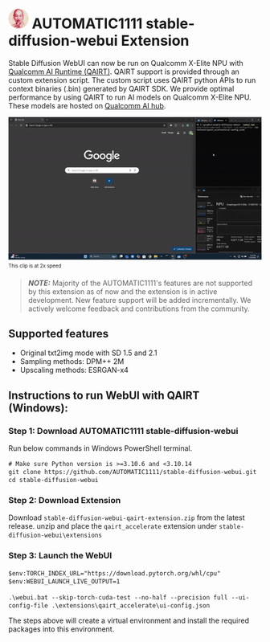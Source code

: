 
# <img src="docs\resources\main_icon.png" alt="drawing" style="width:40px;border-radius: 50%;"/> AUTOMATIC1111 stable-diffusion-webui Extension

Stable Diffusion WebUI can now be run on Qualcomm X-Elite NPU with [Qualcomm AI Runtime (QAIRT)](https://www.qualcomm.com/developer/software/qualcomm-ai-engine-direct-sdk). QAIRT support is provided through an custom extension script. The custom script uses QAIRT python APIs to run context binaries (.bin) generated by QAIRT SDK. We provide optimal performance by using QAIRT to run AI models on Qualcomm X-Elite NPU. These models are hosted on [Qualcomm AI hub](https://aihub.qualcomm.com/compute/models/stable_diffusion_v1_5_quantized?searchTerm=stable).

![sd1_5](docs/resources/qairt.gif)
<sub><sup>This clip is at 2x speed</sup></sup>


> **_NOTE:_**  Majority of the AUTOMATIC1111's features are not supported by this extension as of now and the extension is in active development. New feature support will be added incrementally. We actively welcome feedback and contributions from the community.

## Supported features

* Original txt2img mode with SD 1.5 and 2.1
* Sampling methods: DPM++ 2M
* Upscaling methods: ESRGAN-x4

## Instructions to run WebUI with QAIRT (Windows):

### Step 1: Download AUTOMATIC1111 stable-diffusion-webui
Run below commands in Windows PowerShell terminal.

```
# Make sure Python version is >=3.10.6 and <3.10.14
git clone https://github.com/AUTOMATIC1111/stable-diffusion-webui.git
cd stable-diffusion-webui
```

### Step 2: Download Extension
Download `stable-diffusion-webui-qairt-extension.zip` from the latest release.
unzip and place the `qairt_accelerate` extension under `stable-diffusion-webui\extensions`

### Step 3: Launch the WebUI

```
$env:TORCH_INDEX_URL="https://download.pytorch.org/whl/cpu"
$env:WEBUI_LAUNCH_LIVE_OUTPUT=1

.\webui.bat --skip-torch-cuda-test --no-half --precision full --ui-config-file .\extensions\qairt_accelerate\ui-config.json
```

The steps above will create a virtual environment and install the required packages into this environment.